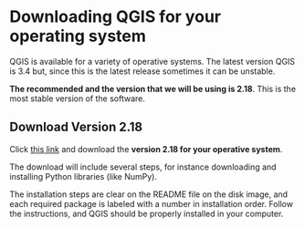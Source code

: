 
# Downloading QGIS for your operating system


QGIS is available for a variety of operative systems. The latest version QGIS is 3.4 but, since this is the latest release sometimes it can be unstable.

**The recommended and the version that we will be using is 2.18**. This is the  most stable version of the software.

## Download Version 2.18

Click [this link](https://qgis.org/en/site/forusers/download.html) and download the **version 2.18 for your operative system**.

The download will include several steps, for instance downloading and installing Python libraries (like NumPy).

The installation steps are clear on the README file on the disk image, and each required package is labeled with a number in installation order. Follow the instructions, and QGIS should be properly installed in your computer.
